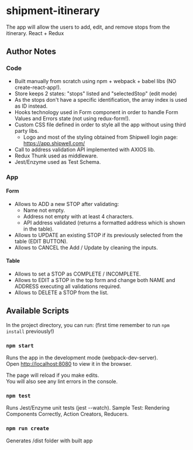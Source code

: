 # shipment-itinerary
The app will allow the users to add, edit, and remove stops from the itinerary. React + Redux

## Author Notes

### Code

* Built manually from scratch using npm + webpack + babel libs (NO create-react-app!).
* Store keeps 2 states: "stops" listed and "selectedStop" (edit mode)
* As the stops don't have a specific identification, the array index is used as ID instead.
* Hooks technology used in Form component in order to handle Form Values and Errors state (not using redux-form!).
* Custom CSS file defined in order to style all the app without using third party libs.
  - Logo and most of the styling obtained from Shipwell login page: https://app.shipwell.com/
* Call to address validation API implemented with AXIOS lib.
* Redux Thunk used as middleware.
* Jest/Enzyme used as Test Schema.

### App

#### Form
* Allows to ADD a new STOP after validating:
  - Name not empty.
  - Address not empty with at least 4 characters.
  - API address validated (returns a formatted address which is shown in the table).
* Allows to UPDATE an existing STOP if its previously selected from the table (EDIT BUTTON).
* Allows to CANCEL the Add / Update by cleaning the inputs.

#### Table
* Allows to set a STOP as COMPLETE / INCOMPLETE.
* Allows to EDIT a STOP in the top form and change both NAME and ADDRESS executing all validations required.
* Allows to DELETE a STOP from the list.

## Available Scripts

In the project directory, you can run: (first time remember to run `npm install` previously!)

### `npm start`

Runs the app in the development mode (webpack-dev-server).<br>
Open [http://localhost:8080](http://localhost:8080) to view it in the browser.

The page will reload if you make edits.<br>
You will also see any lint errors in the console.

### `npm test`

Runs Jest/Enzyme unit tests (jest --watch).
Sample Test: Rendering Components Correctly, Action Creators, Reducers. 

### `npm run create`

Generates /dist folder with built app